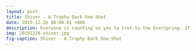 ```yaml
---
layout: post
title: Shiver - A Trophy Dark One-Shot
date: 2019-12-26 00:00:01 +000
description: Everyone is counting on you to trek to the Everspring. If you fail to return with enough food to survive the winter, everyone dies. A Trophy Dark One-Shot.
img: 20191226-shiver.jpg
fig-caption: Shiver - A Trophy Dark One-Shot
---
```

